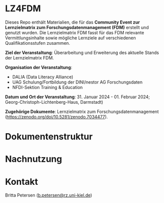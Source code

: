 # LZ4FDM
Dieses Repo enthält Materialien, die für das **Community Event zur Lernzielmatrix zum Forschungsdatenmanagement (FDM)** erstellt und genutzt wurden. Die Lernzielmatrix FDM fasst für das FDM relevante Vermittlungsinhalte sowie mögliche Lernziele auf verschiedenen Qualifikationsstufen zusammen. 

**Ziel der Veranstaltung**:
Überarbeitung und Erweiterung des aktuelle Stands der Lernzielmatrix FDM. 

**Organisation der Veranstaltung**:
* DALIA (Data Literacy Alliance)
* UAG Schulung/Fortbildung der DINI/nestor AG Forschungsdaten 
* NFDI-Sektion Training & Education

**Datum und Ort der Veranstaltung**:
31. Januar 2024 - 01. Februar 2024; Georg-Christoph-Lichtenberg-Haus, Darmstadt) 

**Zugehörige Dokumente**:
Lernzielmatrix zum Forschungsdatenmanagement (https://zenodo.org/doi/10.5281/zenodo.7034477).

# Dokumentenstruktur

# Nachnutzung

# Kontakt
Britta Petersen (b.petersen@rz.uni-kiel.de)









